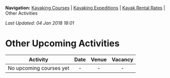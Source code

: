 **Navigation:** [Kayaking Courses](index) &#124; [Kayaking Expeditions](expedition) &#124; [Kayak Rental Rates](rental) &#124; Other Activities

_Last Updated: 04 Jan 2018 18:01_
# Other Upcoming Activities

Activity | Date | Venue | Vacancy
:---:|:---:|:---:|:---:
No upcoming courses yet|-|-|-

